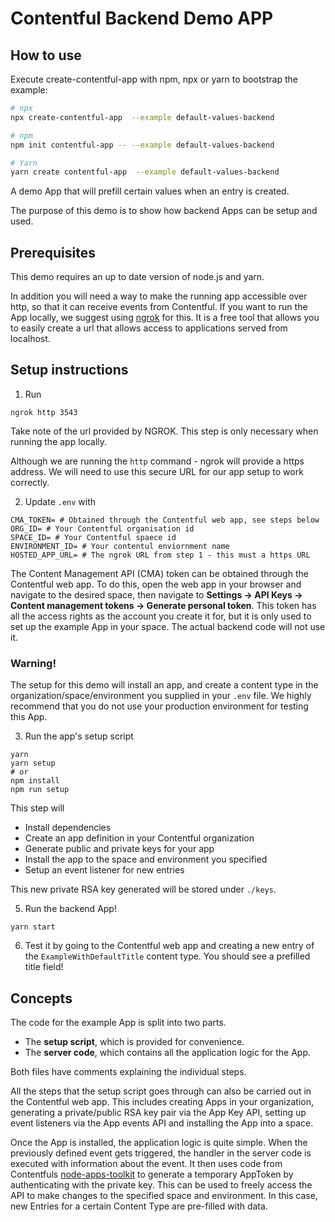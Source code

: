 # Contentful Backend Demo APP

## How to use

Execute create-contentful-app with npm, npx or yarn to bootstrap the example:

```bash
# npx
npx create-contentful-app  --example default-values-backend

# npm
npm init contentful-app -- --example default-values-backend

# Yarn
yarn create contentful-app  --example default-values-backend
```

A demo App that will prefill certain values when an entry is created.

The purpose of this demo is to show how backend Apps can be setup and used.

## Prerequisites

This demo requires an up to date version of node.js and yarn.

In addition you will need a way to make the running app accessible over http, so
that it can receive events from Contentful. If you want to run the App locally,
we suggest using [ngrok](https://ngrok.com/) for this. It is a free tool that
allows you to easily create a url that allows access to applications served from localhost.

## Setup instructions

1. Run

```shell
ngrok http 3543
```

Take note of the url provided by NGROK. This step is only necessary when running
the app locally.

Although we are running the `http` command - ngrok will provide a https address.
We will need to use this secure URL for our app setup to work correctly.

2. Update `.env` with

```shell
CMA_TOKEN= # Obtained through the Contentful web app, see steps below
ORG_ID= # Your Contentful organisation id
SPACE_ID= # Your Contentful spaece id
ENVIRONMENT_ID= # Your contentul enviornment name
HOSTED_APP_URL= # The ngrok URL from step 1 - this must a https URL
```

The Content Management API (CMA) token can be obtained through the Contentful web app.
To do this, open the web app in your browser and navigate to the desired space,
then navigate to **Settings -> API Keys -> Content management tokens -> Generate personal token**.
This token has all the access rights as the account you create it for, but it is only used to set up the example App in your space. The actual backend code will not use it.

### Warning!

The setup for this demo will install an app, and create a content type in
the organization/space/environment you supplied in your `.env` file.
We highly recommend that you do not use your production environment for testing this App.

3. Run the app's setup script

```shell
yarn
yarn setup
# or
npm install
npm run setup
```

This step will
- Install dependencies
- Create an app definition in your Contentful organization
- Generate public and private keys for your app
- Install the app to the space and environment you specified
- Setup an event listener for new entries

This new private RSA key generated will be stored under `./keys`.

5. Run the backend App!

```shell
yarn start
```

6. Test it by going to the Contentful web app and creating a new entry of the
   `ExampleWithDefaultTitle` content type. You should see a prefilled title field!

## Concepts

The code for the example App is split into two parts.
- The **setup script**, which is provided for convenience.
- The **server code**, which contains all the application logic for the App.

Both files have comments explaining the individual steps.

All the steps that the setup script goes through can also be carried out in the Contentful web app.
This includes creating Apps in your organization,
generating a private/public RSA key pair via the App Key API,
setting up event listeners via the App events API
and installing the App into a space.

Once the App is installed, the application logic is quite simple.
When the previously defined event gets triggered,
the handler in the server code is executed with information about the event.
It then uses code from Contentfuls [node-apps-toolkit](https://github.com/contentful/node-apps-toolkit) to generate
a temporary AppToken by authenticating with the private key.
This can be used to freely access the API to make changes to the specified space and environment.
In this case, new Entries for a certain Content Type are pre-filled with data.
